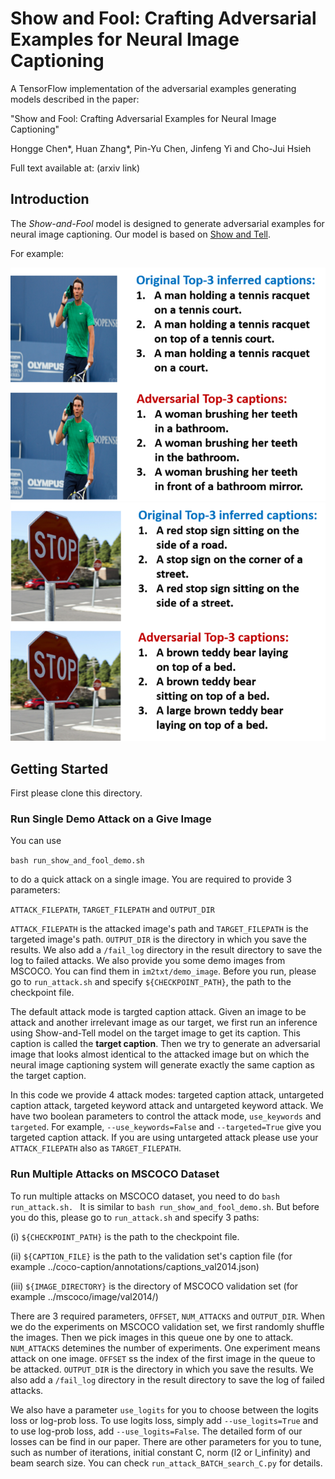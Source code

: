 # Show and Fool: Crafting Adversarial Examples for Neural Image Captioning

A TensorFlow implementation of the adversarial examples generating models described in the paper:

"Show and Fool: Crafting Adversarial Examples for Neural Image Captioning"

Hongge Chen\*, Huan Zhang\*, Pin-Yu Chen, Jinfeng Yi and Cho-Jui Hsieh


Full text available at: (arxiv link)


## Introduction

The *Show-and-Fool* model is designed to generate adversarial examples for neural image captioning. Our model is based on  [Show and Tell](https://github.com/tensorflow/models/tree/master/research/im2txt). 

For example:

![Example captions](ReadmeImages/Fig_nadal_2_small.png)
![Example captions](ReadmeImages/Fig_stopsign_2_small.png)

## Getting Started

First please clone this directory.

### Run Single Demo Attack on a Give Image
You can use 

```bash run_show_and_fool_demo.sh``` 

to do a quick attack on a single image. You are required to provide 3 parameters: 

```ATTACK_FILEPATH```, ```TARGET_FILEPATH``` and ```OUTPUT_DIR```

```ATTACK_FILEPATH``` is the attacked image's path and ```TARGET_FILEPATH``` is the targeted image's path. ```OUTPUT_DIR``` is the directory in which you save the results. We also add a ```/fail_log``` directory in the result directory to save the log to failed attacks. We also provide you some demo images from MSCOCO. You can find them in ```im2txt/demo_image```. Before you run, please go to ```run_attack.sh``` and specify ```${CHECKPOINT_PATH}```, the path to the checkpoint file.

The default attack mode is targted caption attack. Given an image to be attack and another irrelevant image as our target, we first run an inference using Show-and-Tell model on the target image to get its caption. This caption is called the **target caption**. Then we try to generate an adversarial image that looks almost identical to the attacked image but on which the neural image captioning system will generate exactly the same caption as the target caption. 

In this code we provide 4 attack modes: targeted caption attack, untargeted caption attack, targeted keyword attack and untargeted keyword attack. We have two boolean parameters to control the attack mode, ```use_keywords``` and ```targeted```. 
For example, ```--use_keywords=False``` and ```--targeted=True``` give you targeted caption attack. If you are using untargeted attack please use your ```ATTACK_FILEPATH``` also as ```TARGET_FILEPATH```. 

### Run Multiple Attacks on MSCOCO Dataset
To run multiple attacks on MSCOCO dataset, you need to do ```bash run_attack.sh. ``` It is similar to ```bash run_show_and_fool_demo.sh```. But before you do this, please go to ```run_attack.sh``` and specify 3 paths:

(i) ```${CHECKPOINT_PATH}``` is the path to the checkpoint file.

(ii) ```${CAPTION_FILE}``` is the path to the validation set's caption file (for example ../coco-caption/annotations/captions_val2014.json)

(iii) ```${IMAGE_DIRECTORY}``` is the directory of MSCOCO validation set (for example ../mscoco/image/val2014/)

There are 3 required parameters, ```OFFSET```, ```NUM_ATTACKS``` and ```OUTPUT_DIR```. When we do the experiments on MSCOCO validation set, we first randomly shuffle the images. Then we pick images in this queue one by one to attack. ```NUM_ATTACKS``` detemines the number of experiments. One experiment means attack on one image. ```OFFSET``` ss the index of the first image in the queue to be attacked. ```OUTPUT_DIR``` is the directory in which you save the results. We also add a ```/fail_log``` directory in the result directory to save the log of failed attacks. 

We also have a parameter ```use_logits``` for you to choose between the logits loss or log-prob loss. To use logits loss, simply add ```--use_logits=True``` and to use log-prob loss, add ```--use_logits=False```. The detailed form of our losses can be find in our paper. There are other parameters for you to tune, such as number of iterations, initial constant C, norm (l2 or l_infinity) and beam search size. You can check ```run_attack_BATCH_search_C.py``` for details.

 





